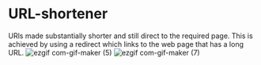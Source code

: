 # URL-shortener
URls made substantially shorter and still direct to the required page. This is achieved by using a redirect which links to the web page that has a long URL.
![ezgif com-gif-maker (5)](https://user-images.githubusercontent.com/46785912/120063533-3a865e80-c085-11eb-9634-5f605093c818.gif)
![ezgif com-gif-maker (7)](https://user-images.githubusercontent.com/46785912/120063620-b8e30080-c085-11eb-99c3-dc9837278176.gif)
